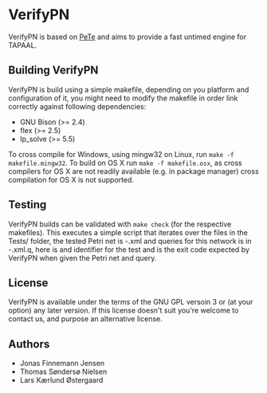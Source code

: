 VerifyPN
========
VerifyPN is based on [PeTe](https://github.com/jopsen/PeTe) and aims to provide
a fast untimed engine for TAPAAL.

Building VerifyPN
-----------------
VerifyPN is build using a simple makefile, depending on you platform and configuration of it,
you might need to modify the makefile in order link correctly against following dependencies: 

  * GNU Bison (>= 2.4)
  * flex (>= 2.5)
  * lp_solve (>= 5.5)

To cross compile for Windows, using mingw32 on Linux, run `make -f makefile.mingw32`.
To build on OS X run `make -f makefile.osx`, as cross compilers for OS X are not readily
available (e.g. in package manager) cross compilation for OS X is not supported.

Testing
-------
VerifyPN builds can be validated with `make check` (for the respective makefiles).
This executes a simple script that iterates over the files in the Tests/ folder,
the tested Petri net is <test-name>-<exit-code>.xml and queries for this network is in
<test-name>-<exit-code>.xml.q, here <test-name> is and identifier for the test and
<exit-code> is the exit code expected by VerifyPN when given the Petri net and query.

License
-------
VerifyPN is available under the terms of the GNU GPL versoin 3 or (at your option) any later version.
If this license doesn't suit you're welcome to contact us, and purpose an alternative license.

Authors
-------
  * Jonas Finnemann Jensen
  * Thomas Søndersø Nielsen
  * Lars Kærlund Østergaard
